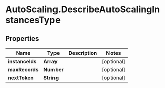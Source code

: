 # AutoScaling.DescribeAutoScalingInstancesType

## Properties

Name | Type | Description | Notes
------------ | ------------- | ------------- | -------------
**instanceIds** | **Array** |  | [optional] 
**maxRecords** | **Number** |  | [optional] 
**nextToken** | **String** |  | [optional] 


